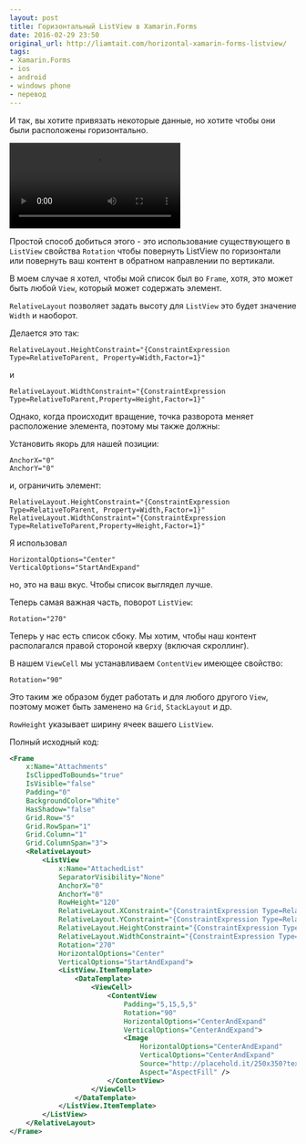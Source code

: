 ```yaml
---
layout: post
title: Горизонтальный ListView в Xamarin.Forms
date: 2016-02-29 23:50
original_url: http://liamtait.com/horizontal-xamarin-forms-listview/
tags:
- Xamarin.Forms
- ios
- android
- windows phone
- перевод
---
```


И так, вы хотите привязать некоторые данные, но хотите чтобы они были расположены горизонтально.

<video autoplay loop><source id="webmSource" src="https://zippy.gfycat.com/DefiantOffensiveDodo.webm" type="video/webm"><source id="mp4Source" src="https://zippy.gfycat.com/DefiantOffensiveDodo.mp4" type="video/mp4">
    Sorry, your browser doesn't support HTML5 video.
</video>

Простой способ добиться этого - это использование существующего в `ListView` свойства `Rotation` чтобы повернуть ListView по горизонтали или повернуть ваш контент в обратном направлении по вертикали.

В моем случае я хотел, чтобы мой список был во `Frame`, хотя, это может быть любой `View`, который может содержать элемент.

`RelativeLayout` позволяет задать высоту для `ListView` это будет значение `Width` и наоборот.

Делается это так:

```
RelativeLayout.HeightConstraint="{ConstraintExpression Type=RelativeToParent, Property=Width,Factor=1}"
```

и

```
RelativeLayout.WidthConstraint="{ConstraintExpression Type=RelativeToParent,Property=Height,Factor=1}"
```

Однако, когда происходит вращение, точка разворота меняет расположение элемента, поэтому мы также должны:

Установить якорь для нашей позиции:

```
AnchorX="0"
AnchorY="0"
```

и, ограничить элемент:

```
RelativeLayout.HeightConstraint="{ConstraintExpression Type=RelativeToParent, Property=Width,Factor=1}"
RelativeLayout.WidthConstraint="{ConstraintExpression Type=RelativeToParent,Property=Height,Factor=1}"
```

Я использовал

```
HorizontalOptions="Center"
VerticalOptions="StartAndExpand"
```

но, это на ваш вкус. Чтобы список выглядел лучше.

Теперь самая важная часть, поворот `ListView`:

```
Rotation="270"
```

Теперь у нас есть список cбоку. Мы хотим, чтобы наш контент располагался правой стороной кверху (включая скроллинг).

В нашем `ViewCell` мы устанавливаем `ContentView` имеющее свойство:

```
Rotation="90"
```

Это таким же образом будет работать и для любого другого `View`, поэтому может быть заменено на `Grid`, `StackLayout` и др.

`RowHeight` указывает ширину ячеек вашего `ListView`.

Полный исходный код:

```xml
<Frame
	x:Name="Attachments"
	IsClippedToBounds="true"
	IsVisible="false"
	Padding="0"
	BackgroundColor="White"
	HasShadow="false"
	Grid.Row="5"
	Grid.RowSpan="1"
	Grid.Column="1"
	Grid.ColumnSpan="3">
	<RelativeLayout>
		<ListView
			x:Name="AttachedList"
			SeparatorVisibility="None"
			AnchorX="0"
			AnchorY="0"
			RowHeight="120"
			RelativeLayout.XConstraint="{ConstraintExpression Type=RelativeToParent, Property=Width,Factor=0}"
			RelativeLayout.YConstraint="{ConstraintExpression Type=RelativeToParent, Property=Height,Factor=1}"
			RelativeLayout.HeightConstraint="{ConstraintExpression Type=RelativeToParent, Property=Width,Factor=1}"
			RelativeLayout.WidthConstraint="{ConstraintExpression Type=RelativeToParent,Property=Height,Factor=1}"
			Rotation="270"
			HorizontalOptions="Center"
			VerticalOptions="StartAndExpand">
			<ListView.ItemTemplate>
				<DataTemplate>
					<ViewCell>
						<ContentView
							Padding="5,15,5,5"
							Rotation="90"
							HorizontalOptions="CenterAndExpand"
							VerticalOptions="CenterAndExpand">
							<Image
								HorizontalOptions="CenterAndExpand"
								VerticalOptions="CenterAndExpand"
								Source="http://placehold.it/250x350?text=PlaceholderPic"
								Aspect="AspectFill" />
						</ContentView>
					</ViewCell>
				</DataTemplate>
			</ListView.ItemTemplate>
		</ListView>
	</RelativeLayout>
</Frame>
```
